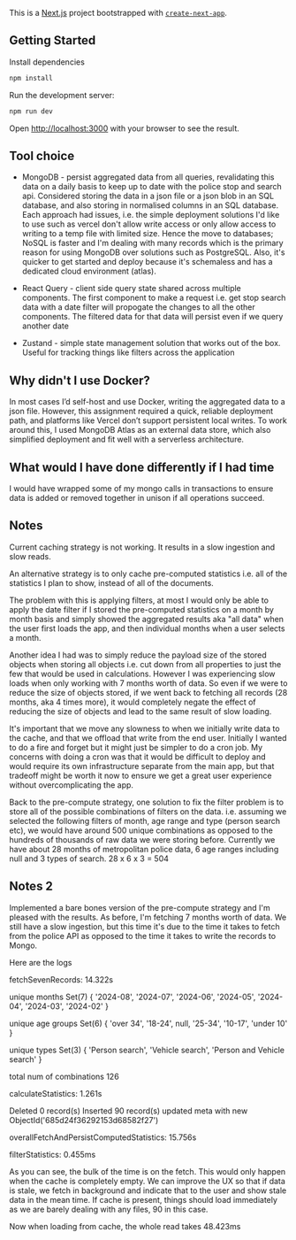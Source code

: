 This is a [Next.js](https://nextjs.org) project bootstrapped with [`create-next-app`](https://nextjs.org/docs/app/api-reference/cli/create-next-app).

## Getting Started

Install dependencies

```bash
npm install
```

Run the development server:

```bash
npm run dev
```

Open [http://localhost:3000](http://localhost:3000) with your browser to see the result.

## Tool choice

- MongoDB - persist aggregated data from all queries, revalidating this data on a daily basis to keep up to date with the police stop and search api. Considered storing the data in a json file or a json blob in an SQL database, and also storing in normalised columns in an SQL database. Each approach had issues, i.e. the simple deployment solutions I'd like to use such as vercel don't allow write access or only allow access to writing to a temp file with limited size. Hence the move to databases; NoSQL is faster and I'm dealing with many records which is the primary reason for using MongoDB over solutions such as PostgreSQL. Also, it's quicker to get started and deploy because it's schemaless and has a dedicated cloud environment (atlas).

- React Query - client side query state shared across multiple components. The first component to make a request i.e. get stop search data with a date filter will propogate the changes to all the other components. The filtered data for that data will persist even if we query another date

- Zustand - simple state management solution that works out of the box. Useful for tracking things like filters across the application

## Why didn't I use Docker?

In most cases I’d self-host and use Docker, writing the aggregated data to a json file. However, this assignment required a quick, reliable deployment path, and platforms like Vercel don’t support persistent local writes. To work around this, I used MongoDB Atlas as an external data store, which also simplified deployment and fit well with a serverless architecture.

## What would I have done differently if I had time

I would have wrapped some of my mongo calls in transactions to ensure data is added or removed together in unison if all operations succeed.

## Notes

Current caching strategy is not working. It results in a slow ingestion and slow reads.

An alternative strategy is to only cache pre-computed statistics i.e. all of the statistics I plan to show, instead of all of the documents.

The problem with this is applying filters, at most I would only be able to apply the date filter if I stored the pre-computed statistics on a month by month basis and simply showed the aggregated results aka "all data" when the user first loads the app, and then individual months when a user selects a month.

Another idea I had was to simply reduce the payload size of the stored objects when storing all objects i.e. cut down from all properties to just the few that would be used in calculations. However I was experiencing slow loads when only working with 7 months worth of data. So even if we were to reduce the size of objects stored, if we went back to fetching all records (28 months, aka 4 times more), it would completely negate the effect of reducing the size of objects and lead to the same result of slow loading.

It's important that we move any slowness to when we initially write data to the cache, and that we offload that write from the end user. Initially I wanted to do a fire and forget but it might just be simpler to do a cron job. My concerns with doing a cron was that it would be difficult to deploy and would require its own infrastructure separate from the main app, but that tradeoff might be worth it now to ensure we get a great user experience without overcomplicating the app.

Back to the pre-compute strategy, one solution to fix the filter problem is to store all of the possible combinations of filters on the data. i.e. assuming we selected the following filters of month, age range and type (person search etc), we would have around 500 unique combinations as opposed to the hundreds of thousands of raw data we were storing before. Currently we have about 28 months of metropolitan police data, 6 age ranges including null and 3 types of search. 28 x 6 x 3 = 504

## Notes 2

Implemented a bare bones version of the pre-compute strategy and I'm pleased with the results. As before, I'm fetching 7 months worth of data. We still have a slow ingestion, but this time it's due to the time it takes to fetch from the police API as opposed to the time it takes to write the records to Mongo.

Here are the logs

fetchSevenRecords: 14.322s

unique months Set(7) {
'2024-08',
'2024-07',
'2024-06',
'2024-05',
'2024-04',
'2024-03',
'2024-02'
}

unique age groups Set(6) {
'over 34',
'18-24',
null,
'25-34',
'10-17',
'under 10'
}

unique types Set(3) {
'Person search',
'Vehicle search',
'Person and Vehicle search'
}

total num of combinations 126

calculateStatistics: 1.261s

Deleted 0 record(s)
Inserted 90 record(s)
updated meta with new ObjectId('685d24f36292153d68582f27')

overallFetchAndPersistComputedStatistics: 15.756s

filterStatistics: 0.455ms

As you can see, the bulk of the time is on the fetch. This would only happen when the cache is completely empty. We can improve the UX so that if data is stale, we fetch in background and indicate that to the user and show stale data in the mean time. If cache is present, things should load immediately as we are barely dealing with any files, 90 in this case.

Now when loading from cache, the whole read takes 48.423ms
